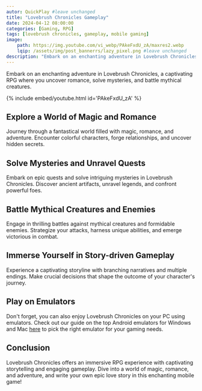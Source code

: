```yaml
---
autor: QuickPlay #leave unchanged
title: "Lovebrush Chronicles Gameplay"
date: 2024-04-12 08:00:00
categories: [Gaming, RPG]
tags: [lovebrush chronicles, gameplay, mobile gaming]
image: 
    path: https://img.youtube.com/vi_webp/PAkeFxdU_zA/maxres2.webp 
    lqip: /assets/img/post_bannerrs/lazy_pixel.png #leave unchanged
description: "Embark on an enchanting adventure in Lovebrush Chronicles, a captivating RPG where you uncover romance, solve mysteries, and battle mythical creatures. Immerse yourself in a world of magic and love in this thrilling mobile game!"
---
```


Embark on an enchanting adventure in Lovebrush Chronicles, a captivating RPG where you uncover romance, solve mysteries, and battle mythical creatures.

{% include embed/youtube.html id='PAkeFxdU_zA' %}

## Explore a World of Magic and Romance
Journey through a fantastical world filled with magic, romance, and adventure. Encounter colorful characters, forge relationships, and uncover hidden secrets.

## Solve Mysteries and Unravel Quests
Embark on epic quests and solve intriguing mysteries in Lovebrush Chronicles. Discover ancient artifacts, unravel legends, and confront powerful foes.

## Battle Mythical Creatures and Enemies
Engage in thrilling battles against mythical creatures and formidable enemies. Strategize your attacks, harness unique abilities, and emerge victorious in combat.

## Immerse Yourself in Story-driven Gameplay
Experience a captivating storyline with branching narratives and multiple endings. Make crucial decisions that shape the outcome of your character's journey.

## Play on Emulators
Don't forget, you can also enjoy Lovebrush Chronicles on your PC using emulators. Check out our guide on the top Android emulators for Windows and Mac [here](https://quickplaymobile.github.io/posts/Top-10-Best-Android-Emulators-for-Windows-and-Mac/) to pick the right emulator for your gaming needs.

## Conclusion
Lovebrush Chronicles offers an immersive RPG experience with captivating storytelling and engaging gameplay. Dive into a world of magic, romance, and adventure, and write your own epic love story in this enchanting mobile game!

